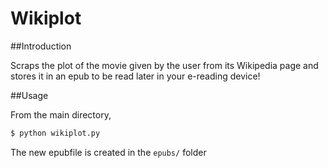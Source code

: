 # Wikiplot

##Introduction

Scraps the plot of the movie given by the user from its Wikipedia page and stores it in an epub to be read later in your e-reading device!

##Usage

From the main directory,

```sh
$ python wikiplot.py
```

The new epubfile is created in the `epubs/` folder